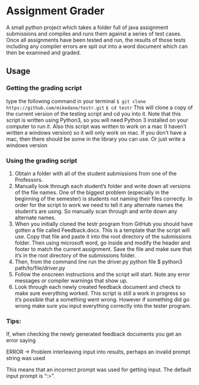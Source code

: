 # Assignment Grader

A small python project which takes a folder full of java assignment submissions and compiles and runs them against a series of test cases. Once all assignments have been tested and run, the results of those tests including any compiler errors are spit out into a word document which can then be examined and graded. 

## Usage

### Getting the grading script

type the following command in your terminal
	```$ git clone https://github.com/mikedane/testr.git```
	```$ cd testr```
This will clone a copy of the current version of the testing script and cd you into it. Note that this script is written using Python3, so you will need Python 3 installed on your computer to run it. Also this script was written to work on a mac (I haven’t written a windows version) so it will only work on mac. If you don’t have a mac, then there should be some in the library you can use. Or just write a windows version

### Using the grading script

1. Obtain a folder with all of the student submissions from one of the Professors. 
2. Manually look through each student’s folder and write down all versions of the file names. One of the biggest problem (especially in the beginning of the semester) is students not naming their files correctly. In order for the script to work we need to tell it any alternate names the student’s are using. So manually scan through and write down any alternate names. 
3. When you initially cloned the testr program from GitHub you should have gotten a file called Feedback.docx. This is a template that the script will use. Copy that file and paste it into the root directory of the submissions folder. Then using microsoft word, go inside and modify the header and footer to match the current assignment. Save the file and make sure that it’s in the root directory of the submissions folder. 
4. Then, from the command line run the driver.py python file
	$ python3 path/to/file/driver.py
5. Follow the onscreen instructions and the script will start. Note any error messages or compiler warnings that show up. 
6. Look through each newly created feedback document and check to make sure everything worked. This script is still a work in progress so it’s possible that a something went wrong. However if something did go wrong make sure you input everything correctly into the tester program. 


### Tips:

If, when checking the newly generated feedback documents you get an error saying 

ERROR -> Problem interleaving input into results, perhaps an invalid prompt string was used

This means that an incorrect prompt was used for getting input. The default input prompt is “:>”. 


